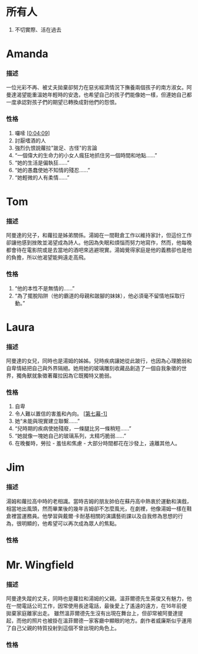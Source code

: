# 所有人
1. 不切實際、活在過去

# Amanda 
### 描述

一位光彩不再、被丈夫拋棄卻努力在惡劣經濟情況下撫養兩個孩子的南方淑女。阿曼達渴望能重溫她年輕時的安逸，也希望自己的孩子們能像她一樣，但連她自己都一度承認對孩子們的期望已轉換成對他們的怨恨。

### 性格
1. 囉嗦 [[0:04:09]](https://www.youtube.com/watch?v=fLrLbTugWEQ&t=4m08s)
2. 討厭嗜酒的人
3. 強烈仇恨說蘿拉"跛足、古怪"的言論
4. “一個偉大的生命力的小女人瘋狂地抓住另一個時間和地點......”
5. “她的生活是偏執狂......”
6. “她的愚蠢使她不知情的殘忍......”
7. “她輕微的人有柔情......”


# Tom
### 描述

阿曼達的兒子，和蘿拉是姊弟關係。湯姆在一間鞋倉工作以維持家計，但這份工作卻讓他感到挫敗並渴望成為詩人。他因為失眠和煩惱而努力地寫作，然而，他每晚都會待在電影院或是去當地的酒吧來逃避現實。湯姆覺得家庭是他的義務卻也是他的負擔，所以他渴望能夠遠走高飛。

### 性格
1. “他的本性不是無情的......”
2. “為了擺脫陷阱（他的霸道的母親和跛腳的妹妹），他必須毫不留情地採取行動。”


# Laura
### 描述

阿曼達的女兒，同時也是湯姆的姊姊。兒時疾病讓她從此跛行，也因為心理脆弱和自卑情結把自己與外界隔絕。她用她的玻璃雕刻收藏品創造了一個自我象徵的世界，獨角獸就象徵著蘿拉因為它既獨特又脆弱。

### 性格
1. 自卑
2. 令人難以置信的害羞和內向。  [[第七幕-1]](https://github.com/ascv0228/Theater-Arts/blob/main/character/temp/Laura/1.txt)
3. 她“未能與現實建立聯繫......”
4. “兒時期的疾病使她殘廢，一條腿比另一條稍短......”
5. “她就像一塊她自己的玻璃系列，太精巧脆弱......”
6. 在晚餐時，勞拉 - 羞怯和焦慮 - 大部分時間都花在沙發上，遠離其他人。

# Jim
### 描述

湯姆和蘿拉高中時的老相識。當時吉姆的朋友帥伯在蘇丹高中熱衷於運動和演戲，相當地出風頭，然而畢業後的幾年吉姆卻不怎麼風光，在劇裡，他像湯姆一樣在鞋倉裡當運務員。他學習與戴爾·卡耐基相關的演講藝術課以及自我修為思想的行為，很明顯的，他希望可以再次成為眾人的焦點。

### 性格



# Mr. Wingfield
### 描述

阿曼達失蹤的丈夫，同時也是蘿拉和湯姆的父親。溫菲爾德先生英俊又有魅力，他在一間電話公司工作，因常使用長途電話，最後愛上了遙遠的遠方，在16年前便拋棄家庭離家出走。 雖然溫菲爾德先生沒有出現在舞台上，但卻常被阿曼達提起，而他的照片也被掛在溫菲爾德一家客廳中顯眼的地方。劇作者威廉斯似乎運用了自己父親的特質投射到這個不曾出現的角色上。

### 性格


